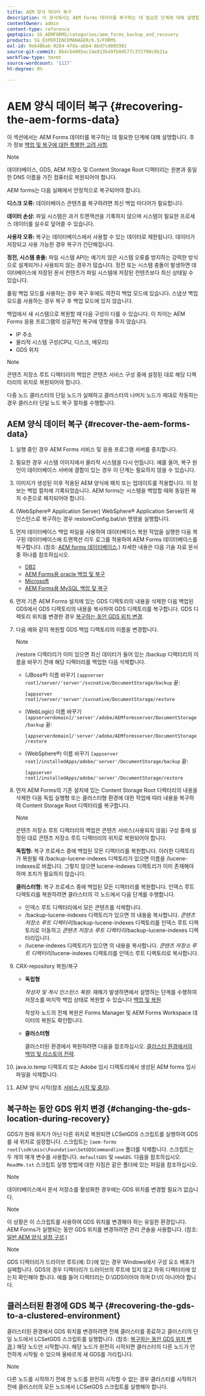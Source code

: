 ```yaml
---
title: AEM 양식 데이터 복구
description: 이 문서에서는 AEM Forms 데이터를 복구하는 데 필요한 단계에 대해 설명합니다.
contentOwner: admin
content-type: reference
geptopics: SG_AEMFORMS/categories/aem_forms_backup_and_recovery
products: SG_EXPERIENCEMANAGER/6.5/FORMS
exl-id: 9e648bab-9284-4fda-abb4-8bd7cd085981
source-git-commit: 8b4cb4065ec14e813b49fb0d577c372790c9b21a
workflow-type: tm+mt
source-wordcount: '1117'
ht-degree: 0%

---
```


# AEM 양식 데이터 복구 {#recovering-the-aem-forms-data}

이 섹션에서는 AEM Forms 데이터를 복구하는 데 필요한 단계에 대해 설명합니다. 추가 정보 [백업 및 복구에 대한 특별한 고려 사항](/help/forms/using/admin-help/backup-recovery-strategy-aem-forms.md#special-considerations-for-backup-and-recovery).

>[!NOTE]
>
>데이터베이스, GDS, AEM 저장소 및 Content Storage Root 디렉터리는 원본과 동일한 DNS 이름을 가진 컴퓨터로 복원되어야 합니다.

AEM forms는 다음 실패에서 안정적으로 복구되어야 합니다.

**디스크 오류:** 데이터베이스 콘텐츠를 복구하려면 최신 백업 미디어가 필요합니다.

**데이터 손상:** 파일 시스템은 과거 트랜잭션을 기록하지 않으며 시스템이 필요한 프로세스 데이터를 실수로 덮어쓸 수 있습니다.

**사용자 오류:** 복구는 데이터베이스에서 사용할 수 있는 데이터로 제한됩니다. 데이터가 저장되고 사용 가능한 경우 복구가 간단해집니다.

**정전, 시스템 충돌:** 파일 시스템 API는 예기치 않은 시스템 오류를 방지하는 강력한 방식으로 설계되거나 사용되지 않는 경우가 많습니다. 정전 또는 시스템 충돌이 발생하면 데이터베이스에 저장된 문서 컨텐츠가 파일 시스템에 저장된 컨텐츠보다 최신 상태일 수 있습니다.

롤링 백업 모드를 사용하는 경우 복구 후에도 여전히 백업 모드에 있습니다. 스냅샷 백업 모드를 사용하는 경우 복구 후 백업 모드에 있지 않습니다.

백업에서 새 시스템으로 복원할 때 다음 구성이 다를 수 있습니다. 이 차이는 AEM Forms 응용 프로그램의 성공적인 복구에 영향을 주지 않습니다.

* IP 주소
* 물리적 시스템 구성(CPU, 디스크, 메모리)
* GDS 위치

>[!NOTE]
>
>콘텐츠 저장소 루트 디렉터리의 백업은 콘텐츠 서비스 구성 중에 설정된 대로 해당 디렉터리의 위치로 복원되어야 합니다.

다중 노드 클러스터의 단일 노드가 실패하고 클러스터의 나머지 노드가 제대로 작동하는 경우 클러스터 단일 노드 복구 절차를 수행합니다.

## AEM 양식 데이터 복구 {#recover-the-aem-forms-data}

1. 실행 중인 경우 AEM Forms 서비스 및 응용 프로그램 서버를 중지합니다.
1. 필요한 경우 시스템 이미지에서 물리적 시스템을 다시 만듭니다. 예를 들어, 복구 원인이 데이터베이스 서버에 결함이 있는 경우 이 단계는 필요하지 않을 수 있습니다.
1. 이미지가 생성된 이후 적용된 AEM 양식에 패치 또는 업데이트를 적용합니다. 이 정보는 백업 절차에 기록되었습니다. AEM forms는 시스템을 백업할 때와 동일한 패치 수준으로 패치되어야 합니다.
1. (WebSphere® Application Server) WebSphere® Application Server의 새 인스턴스로 복구하는 경우 restoreConfig.bat/sh 명령을 실행합니다.
1. 먼저 데이터베이스 백업 파일을 사용하여 데이터베이스 복원 작업을 실행한 다음 복구된 데이터베이스에 트랜잭션 리두 로그를 적용하여 AEM Forms 데이터베이스를 복구합니다. (참조: [AEM forms 데이터베이스](/help/forms/using/admin-help/files-back-recover.md#aem-forms-database).) 자세한 내용은 다음 기술 자료 문서 중 하나를 참조하십시오.

   * [DB2](/help/forms/using/admin-help/files-back-recover.md#db2)
   * [AEM Forms용 oracle 백업 및 복구](/help/forms/using/admin-help/files-back-recover.md#oracle)
   * [Microsoft](/help/forms/using/admin-help/files-back-recover.md#sql-server)
   * [AEM Forms용 MySQL 백업 및 복구](/help/forms/using/admin-help/files-back-recover.md#mysql)

1. 먼저 기존 AEM Forms 설치에 있는 GDS 디렉토리의 내용을 삭제한 다음 백업된 GDS에서 GDS 디렉토리의 내용을 복사하여 GDS 디렉토리를 복구합니다. GDS 디렉토리 위치를 변경한 경우 [복구하는 동안 GDS 위치 변경](recovering-aem-forms-data.md#changing-the-gds-location-during-recovery).
1. 다음 예와 같이 복원할 GDS 백업 디렉토리의 이름을 변경합니다.

   >[!NOTE]
   >
   >/restore 디렉터리가 이미 있으면 최신 데이터가 들어 있는 /backup 디렉터리의 이름을 바꾸기 전에 해당 디렉터리를 백업한 다음 삭제합니다.

   * (JBoss®) 이름 바꾸기 `[appserver root]/server/'server'/svcnative/DocumentStorage/backup` 끝:

     `[appserver root]/server/'server'/svcnative/DocumentStorage/restore`

   * (WebLogic) 이름 바꾸기 `[appserverdomain]/'server'/adobe/AEMformsserver/DocumentStorage/backup` 끝:

     `[appserverdomain]/'server'/adobe/AEMformsserver/DocumentStorage/restore`

   * (WebSphere®) 이름 바꾸기 `[appserver root]/installedApps/adobe/'server'/DocumentStorage/backup` 끝:

     `[appserver root]/installedApps/adobe/'server'/DocumentStorage/restore`

1. 먼저 AEM Forms의 기존 설치에 있는 Content Storage Root 디렉터리의 내용을 삭제한 다음 독립 실행형 또는 클러스터형 환경에 대한 작업에 따라 내용을 복구하여 Content Storage Root 디렉터리를 복구합니다.

   >[!NOTE]
   >
   >콘텐츠 저장소 루트 디렉터리의 백업은 콘텐츠 서비스(사용되지 않음) 구성 중에 설정된 대로 콘텐츠 저장소 루트 디렉터리의 위치로 복원되어야 합니다.

   **독립형:** 복구 프로세스 중에 백업된 모든 디렉터리를 복원합니다. 이러한 디렉토리가 복원될 때 /backup-lucene-indexes 디렉토리가 있으면 이름을 /lucene-indexes로 바꿉니다. 그렇지 않으면 lucene-indexes 디렉토리가 이미 존재해야 하며 조치가 필요하지 않습니다.

   **클러스터형:** 복구 프로세스 중에 백업된 모든 디렉터리를 복원합니다. 인덱스 루트 디렉토리를 복원하려면 클러스터의 각 노드에서 다음 단계를 수행합니다.

   * 인덱스 루트 디렉터리에서 모든 콘텐츠를 삭제합니다.
   * /backup-lucene-indexes 디렉토리가 있으면 의 내용을 복사합니다. *콘텐츠 저장소 루트 디렉터리*/backup-lucene-indexes 디렉토리를 인덱스 루트 디렉토리로 이동하고 *콘텐츠 저장소 루트 디렉터리*/backup-lucene-indexes 디렉터리입니다.
   * /lucene-indexes 디렉토리가 있으면 의 내용을 복사합니다. *콘텐츠 저장소 루트 디렉터리*/lucene-indexes 디렉토리를 인덱스 루트 디렉토리로 복사합니다.

1. CRX-repository 복원/복구

   * **독립형**

     *작성자 및 게시 인스턴스 복원*: 재해가 발생하면에서 설명하는 단계를 수행하여 저장소를 마지막 백업 상태로 복원할 수 있습니다 [백업 및 복원](https://helpx.adobe.com/experience-manager/kb/CRXBackupAndRestoreProcedure.html)

     작성자 노드의 전체 복원은 Forms Manager 및 AEM Forms Workspace 데이터의 복원도 확인합니다.

   * **클러스터형**

     클러스터된 환경에서 복원하려면 다음을 참조하십시오. [클러스터 환경에서의 백업 및 리스토어 전략](/help/forms/using/admin-help/strategy-backup-restore-clustered-environment.md#strategy-for-backup-and-restore-in-a-clustered-environment).

1. java.io.temp 디렉토리 또는 Adobe 임시 디렉토리에서 생성된 AEM forms 임시 파일을 삭제합니다.
1. AEM 양식 시작(참조 [서비스 시작 및 중지](/help/forms/using/admin-help/starting-stopping-services.md#starting-and-stopping-services))<!-- BROKEN LINK and the application server(s) (see [Maintaining the Application Server](/help/forms/using/admin-help/topics/maintaining-the-application-server.md))-->.

## 복구하는 동안 GDS 위치 변경 {#changing-the-gds-location-during-recovery}

GDS가 원래 위치가 아닌 다른 위치로 복원되면 LCSetGDS 스크립트를 실행하여 GDS를 새 위치로 설정합니다. 스크립트는 `[aem-forms root]\sdk\misc\Foundation\SetGDSCommandline` 폴더를 삭제합니다. 스크립트는 두 개의 매개 변수를 사용합니다. `defaultGDS` 및 `newGDS`. 다음을 참조하십시오. `ReadMe.txt` 스크립트 실행 방법에 대한 지침은 같은 폴더에 있는 파일을 참조하십시오.

>[!NOTE]
>
>데이터베이스에서 문서 저장소를 활성화한 경우에는 GDS 위치를 변경할 필요가 없습니다.

>[!NOTE]
>
>이 상황은 이 스크립트를 사용하여 GDS 위치를 변경해야 하는 유일한 환경입니다. AEM Forms가 실행되는 동안 GDS 위치를 변경하려면 관리 콘솔을 사용합니다. (참조: [일반 AEM 양식 설정 구성](/help/forms/using/admin-help/configure-general-aem-forms-settings.md#configure-general-aem-forms-settings).)

>[!NOTE]
>
>GDS 디렉터리가 드라이브 루트(예: D:\)에 있는 경우 Windows에서 구성 요소 배포가 실패합니다. GDS의 경우 디렉터리가 드라이브의 루트에 있지 않고 하위 디렉터리에 있는지 확인해야 합니다. 예를 들어 디렉터리는 D:\GDS이어야 하며 D:\이 아니어야 합니다.

## 클러스터된 환경에 GDS 복구 {#recovering-the-gds-to-a-clustered-environment}

클러스터된 환경에서 GDS 위치를 변경하려면 전체 클러스터를 종료하고 클러스터의 단일 노드에서 LCSetGDS 스크립트를 실행합니다. (참조: [복구하는 동안 GDS 위치 변경](recovering-aem-forms-data.md#changing-the-gds-location-during-recovery).) 해당 노드만 시작합니다. 해당 노드가 완전히 시작되면 클러스터의 다른 노드가 안전하게 시작될 수 있으며 올바르게 새 GDS를 가리킵니다.

>[!NOTE]
>
>다른 노드를 시작하기 전에 한 노드를 완전히 시작할 수 없는 경우 클러스터를 시작하기 전에 클러스터의 모든 노드에서 LCSetGDS 스크립트를 실행해야 합니다.
